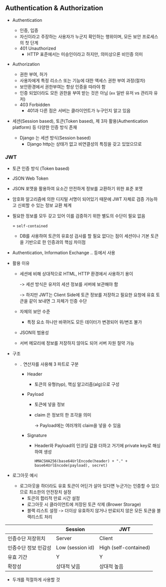 ## Authentication & Authorization  

- Authentication   
  - 인증, 입증    
  - 자신이라고 주장하는 사용자가 누군지 확인하는 행위이며, 모든 보안 프로세스의 첫 단계   
  - 401 Unauthorized     
    - HTTP 표준에서는 미승인이라고 하지만, 의미상으론 비인증 의미      
- Authorization     
  - 권한 부여, 허가
  - 사용자에게 특정 리소스 또는 기능에 대한 액세스 권한 부여 과정(절차)   
  - 보안환경에서 권한부여는 항상 인증을 따라야 함   
  - 인증 되었더라도 모든 권한을 부여 받는 것은 아님 (`ex` 일반 유저 vs 관리자 유저)     
  - 403 Forbidden    
    - 401과 다른 점은 서버는 클라이언트가 누구인지 알고 있음      



- 세션(Session based), 토큰(Token based), 제 3자 활용(Authentication platform) 등 다양한 인증 방식 존재      
  - Django 는 세션 방식(Session based)   
    - Django http는 상태가 없고 비연결성의 특징을 갖고 있었으므로       



### JWT    

- 토큰 인증 방식 (Token based)     

- JSON Web Token    

- JSON 포맷을 활용하여 요소간 안전하게 정보를 교환하기 위한 표준 포맷     

- 암호화 알고리즘에 의한 디지털 서명이 되어있기 때문에 JWT 자체로 검증 가능하고 신뢰할 수 있는 정보 교환 체계    

- 필요한 정보를 모두 갖고 있어 이를 검증하기 위한 별도의 수단이 필요 없음     

  = `self-contained`        

  - DB를 사용하여 토큰의 유효성 검사를 할 필요 없다는 점이 세션이나 기본 토큰을 기반으로 한 인증과의 핵심 차이점    

- Authentication, Information Exchange .. 등에서 사용    

- 활용 이유   

  - 세션에 비해 상대적으로 HTML, HTTP 환경에서 사용하기 용이

    -> 세션 방식은 유저의 세션 정보를 서버에 보관해야 함   

    -> 하지만 JWT는 Client Side에 토큰 정보를 저장하고 필요한 요청에 유효 토큰을 같이 보내면 그 자체가 인증 수단

  - 자체의 보안 수준

    - 특정 요소 하나만 바뀌어도 모든 데이터가 변경되어 위/변조 불가

  - JSON의 범용성

  - 서버 메모리에 정보를 저장하지 않아도 되어 서버 자원 절약 가능 

- 구조 

  - `.` 연산자를 사용해 3 파트로 구분

    - Header 

      - 토큰의 유형(typ), 핵심 알고리즘(alg)으로 구성    

    - Payload  

      - 토큰에 넣을 정보  

      - claim 은 정보의 한 조각을 의미   

        -> Payload에는 여러개의 claim을 넣을 수 있음  

    - Signature

      - Header와 Payload의 인코딩 값을 더하고 거기에 private key로 해싱하여 생성

        `HMACSHA256(base64UrlEncode(header) + "." + base64UrlEncode(payload), secret)`     

- 로그아웃 예시   
  - 로그아웃을 하더라도 유효 토큰이 어딘가 살아 있다면 누군가는 인증할 수 있으므로 최소한의 안전장치 설정     
    - 토큰의 합리적 만료 시간 설정  
    - 로그아웃 시 클라이언트에 저장된 토큰 삭제 (Brower Storage)
    - 블랙 리스트 설정 -> 더이상 유효하지 않거나 만료되지 않은 모든 토큰을 블랙리스트 처리   



|                      | Session          | JWT                   |
| -------------------- | ---------------- | --------------------- |
| 인증수단 저장위치    | Server           | Client                |
| 인증수단 정보 민감성 | Low (session id) | High (self-contained) |
| 유효 기간            | Y                | Y                     |
| 확장성               | 상대적 낮음      | 상대적 높음           |

- 두개를 적절하게 사용할 것    

